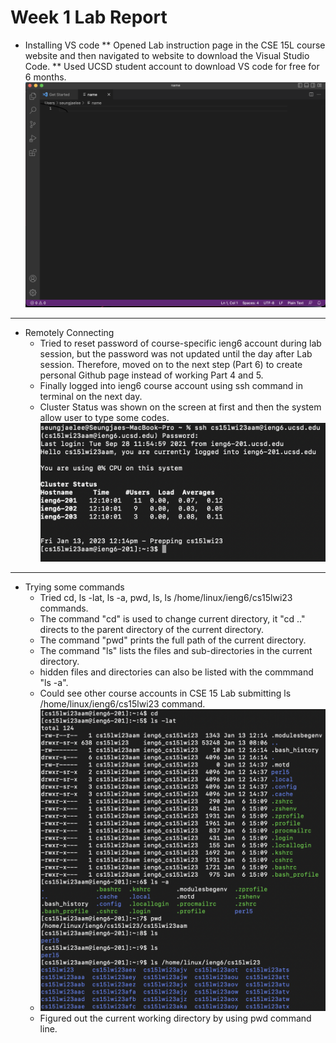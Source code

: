 # Week 1 Lab Report
* Installing VS code
  ** Opened Lab instruction page in the CSE 15L course website and then navigated to website to download the Visual Studio Code.
  ** Used UCSD student account to download VS code for free for 6 months.
![Image](VScode.png)

---

* Remotely Connecting
  * Tried to reset password of course-specific ieng6 account during lab session, but the password was not updated until the day after Lab session. 
 Therefore, moved on to the next step (Part 6) to create personal Github page instead of working Part 4 and 5.
  * Finally logged into ieng6 course account using ssh command in terminal on the next day.
  * Cluster Status was shown on the screen at first and then the system allow user to type some codes.
![Image](RemoteConnect.png)

---

* Trying some commands
  * Tried cd, ls -lat, ls -a, pwd, ls, ls /home/linux/ieng6/cs15lwi23 commands.
   * The command "cd" is used to change current directory, it "cd .." directs to the parent directory of the current directory.
   * The command "pwd" prints the full path of the current directory.
   * The command "ls" lists the files and sub-directories in the current directory.
    * hidden files and directories can also be listed with the commmand "ls -a".    
  * Could see other course accounts in CSE 15 Lab submitting ls /home/linux/ieng6/cs15lwi23 command.
  * ![Image](Commands.png)
  * Figured out the current working directory by using pwd command line.

